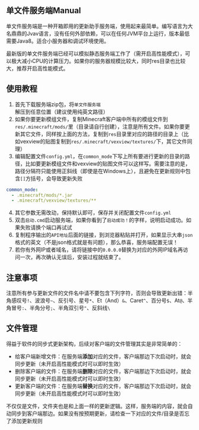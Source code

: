 ## 单文件服务端Manual

单文件服务端是一种开箱即用的更新助手服务端，使用起来最简单。编写语言为大名鼎鼎的Jvav语言，没有任何外部依赖，可以在任何JVM平台上运行，版本最低需要Java8。适合小服务器和调试环境使用。

最新版的单文件服务端已经可以模拟静态服务端工作了（需开启高性能模式），可以极大减小CPU的计算压力。如果你的服务器规模比较大，同时res目录也比较大，推荐开启高性能模式。

## 使用教程

1. 首先下载服务端zip包，将`单文件服务端`解压到任意位置（建议使用纯英文路径）
2. 如果你要更新模组文件，复制Minecraft客户端中所有的模组文件到`res/.minecraft/mods/`里（目录请自行创建），注意是所有文件。如果你要更新其它文件，同样按上面的方法，复制到`res`目录里对应的路径的目录上（比如vexview的贴图复制到`res/.minecraft/vexview/textures/`下，其它文件同理）
3. 编辑配置文件`config.yml`，在`common_mode`下写上所有要进行更新的目录的路径，比如要更新模组文件和vexview的贴图文件可以这样写。需要注意的是，路径分隔符只能使用正斜线（即使是在Windows上），且避免在更新规则中包含`[]`方括号，会导致更新失败

```yaml
common_mode:
  - .minecraft/mods/*.jar
  - .minecraft/vexview/textures/**
```

4. 其它参数无需改动，保持默认即可，保存并关闭配置文件`config.yml`
5. 双击`启动.cmd`启动服务端，如果你看到了`启动成功！`的字样，说明启动成功。如果失败请换个端口再试试
6. 复制程序输出的`API地址`后面的链接，到浏览器粘贴并打开，如果显示大串`json`格式的英文（不是json格式就是有问题），那么恭喜，服务端配置无误！
7. 若你有外网IP或者域名，请将链接中的`0.0.0.0`替换为对应的外网IP域名再访问一次，再次确认无误后，安装过程就结束了。

## 注意事项

注意所有参与更新文件的文件名中请不要包含下列字符，否则会导致更新出错：半角感叹号`!`、波浪号`~`、反引号、星号`*`、Et（And）`&`、Caret`^`、百分号`$`、At`@`、半角冒号`:`、半角分号`;`、半角双引号`"`、反斜线`\`

## 文件管理

得益于软件的同步式更新架构，后续对客户端的文件管理其实是非常简单的：

+ 给客户端新增文件：在服务端**添加**对应的文件，客户端那边下次启动时，就会同步更新（未开启高性能模式时可以即时生效）
+ 删除客户端的文件：在服务端**删除**对应的文件，客户端那边下次启动时，就会同步更新（未开启高性能模式时可以即时生效）
+ 更新客户端的文件：在服务端**替换**对应的文件，客户端那边下次启动时，就会同步更新（未开启高性能模式时可以即时生效）

不仅仅是文件，文件夹也是和上面一样的更新逻辑。这样，服务端的内容，就会自动同步到客户端那边。如果没有按预期更新，请检查一下对应的文件/目录是否忘了添加更新规则